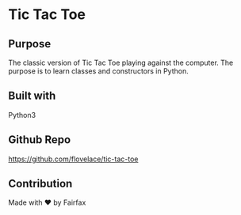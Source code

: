 # Tic Tac Toe
## Purpose
The classic version of Tic Tac Toe playing against the computer. The purpose is to learn classes and constructors in Python.
## Built with
Python3
## Github Repo
https://github.com/flovelace/tic-tac-toe

## Contribution
Made with ❤️ by Fairfax